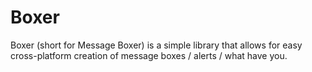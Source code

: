 Boxer
=====

Boxer (short for Message Boxer) is a simple library that allows for easy cross-platform creation of message boxes / alerts / what have you.
